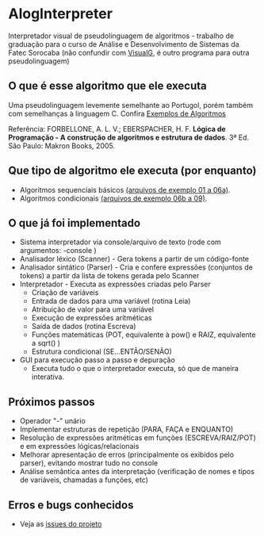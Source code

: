 # AlogInterpreter
Interpretador visual de pseudolinguagem de algoritmos - trabalho de graduação
para o curso de Análise e Desenvolvimento de Sistemas da Fatec Sorocaba 
(não confundir com [VisualG](http://visualg3.com.br/), é outro programa para outra pseudolinguagem)

## O que é esse algoritmo que ele executa
Uma pseudolinguagem levemente semelhante ao Portugol, porém também com semelhanças à linguagem C.
Confira [Exemplos de Algoritmos](https://github.com/cslclaman/AlogInterpreter/tree/master/exemplos_algoritmos)

Referência: FORBELLONE, A. L. V.; EBERSPACHER, H. F. __Lógica de Programação - A construção de algoritmos e estrutura de dados__. 3ª Ed. São Paulo: Makron Books, 2005.

## Que tipo de algoritmo ele executa (por enquanto)
* Algoritmos sequenciais básicos [(arquivos de exemplo 01 a 06a)](https://github.com/cslclaman/AlogInterpreter/tree/master/exemplos_algoritmos).
* Algoritmos condicionais [(arquivos de exemplo 06b a 09)](https://github.com/cslclaman/AlogInterpreter/tree/master/exemplos_algoritmos).

## O que já foi implementado
* Sistema interpretador via console/arquivo de texto (rode com argumentos: -console <NOME DO ARQUIVO>)
* Analisador léxico (Scanner) - Gera tokens a partir de um código-fonte
* Analisador sintático (Parser) - Cria e confere expressões (conjuntos de tokens) a partir da lista de tokens gerada pelo Scanner
* Interpretador - Executa as expressões criadas pelo Parser
    * Criação de variáveis
    * Entrada de dados para uma variável (rotina Leia)
    * Atribuição de valor para uma variável
    * Execução de expressões aritméticas
    * Saída de dados (rotina Escreva)
    * Funções matemáticas (POT, equivalente à pow() e RAIZ, equivalente a sqrt() )
    * Estrutura condicional (SE...ENTÃO/SENÃO)
* GUI para execução passo a passo e depuração
    * Executa tudo o que o interpretador executa, só que de maneira interativa.

## Próximos passos
* Operador "-" unário
* Implementar estruturas de repetição (PARA, FAÇA e ENQUANTO)
* Resolução de expressões aritméticas em funções (ESCREVA/RAIZ/POT) e em expressões lógicas/relacionais
* Melhorar apresentação de erros (principalmente os exibidos pelo parser), evitando mostrar tudo no console
* Análise semântica antes da interpretação (verificação de nomes e tipos de variáveis, chamadas a funções, etc)

## Erros e bugs conhecidos
* Veja as [issues do projeto](https://github.com/cslclaman/AlogInterpreter/issues)
